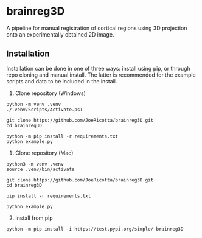 # brainreg3D
A pipeline for manual registration of cortical regions using 3D projection onto an experimentally obtained 2D image. 

## Installation
Installation can be done in one of three ways: install using pip, or through repo cloning and manual install. The latter is recommended for the example scripts and data to be included in the install.

1. Clone repository (Windows)
```
python -m venv .venv
./.venv/Scripts/Activate.ps1

git clone https://github.com/JoeRicotta/brainreg3D.git
cd brainreg3D

python -m pip install -r requirements.txt
python example.py

```

1. Clone repository (Mac)
```
python3 -m venv .venv
source .venv/bin/activate

git clone https://github.com/JoeRicotta/brainreg3D.git
cd brainreg3D

pip install -r requirements.txt

python example.py
```

2. Install from pip
```
python -m pip install -i https://test.pypi.org/simple/ brainreg3D
```

